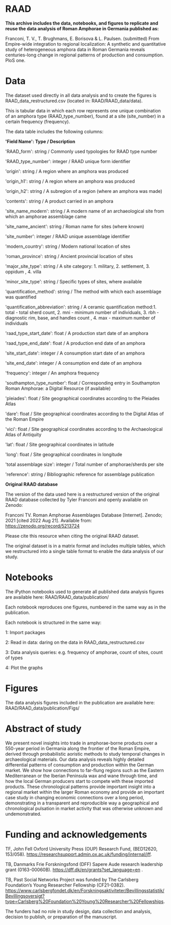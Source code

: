 # RAAD

<b>This archive includes the data, notebooks, and figures to replicate and reuse the data analysis of Roman Amphorae in Germania published as:</b>

Franconi, T. V., T. Brughmans, E. Borisova & L. Paulsen. (submitted) From Empire-wide integration to regional localization: A synthetic and quantitative study of heterogeneous amphora data in Roman Germania reveals centuries-long change in regional patterns of production and consumption. PloS one.

# <b>Data</b>

The dataset used directly in all data analysis and to create the figures is RAAD_data_restructured.csv (located in: RAAD/RAAD_data/data).

This is tabular data in which each row represents one unique combination of an amphora type (RAAD_type_number), found at a site (site_number) in a certain frequency (frequency).

The data table includes the following columns:

<b>'Field Name':          Type /	Description</b>

'RAAD_form':	        string /	Commonly used typologies for RAAD type number

'RAAD_type_number':	integer /	RAAD unique form identifier

'origin':	          string /	A region where an amphora was produced 

'origin_h1':	        string /	A region where an amphora was produced 

'origin_h2':	        string /	A subregion of a region (where an amphora was made) 

'contents':	        string /	A product carried in an amphora 

'site_name_modern':	string /	A modern name of an archaeological site from which an amphorae assemblage came 

'site_name_ancient': 	string /	Roman name for sites (where known)

'site_number':	integer /	RAAD unique assemblage identifier

'modern_country': 	string /	Modern national location of sites

'roman_province':	string /	Ancient provincial location of sites

'major_site_type':	string /	A site category: 1.	military, 2.	settlement, 3.	oppidum , 4.	villa

'minor_site_type': 	string /	Specific types of sites, where available

'quantification_method':	string /	The method with which each assemblage was quantified

'quantification_abbreviation':	string /	A ceramic quantification method:1.	total - total sherd count, 2.	mni - minimum number of individuals, 3.	rbh - diagnostic rim, base, and handles count , 4.	max - maximum number of individuals

'raad_type_start_date':	float /	A production start date of an amphora

'raad_type_end_date':	float /	A production end date of an amphora

'site_start_date':	integer /	A consumption start date of an amphora

'site_end_date':	integer /	A consumption end date of an amphora

'frequency':	integer /	An amphora frequency 

'southampton_type_number': 	float /	Corresponding entry in Southampton Roman Amphorae: a Digital Resource (if available)

'pleiades':	float /	Site geographical coordinates according to the Pleiades Atlas

'dare':	float /	Site geographical coordinates according to the Digital Atlas of the Roman Empire

'vici':	float /	Site geographical coordinates according to the Archaeological Atlas of Antiquity

'lat':	float /	Site geographical coordinates in latitude

'long':	float /	Site geographical coordinates in longitude

'total assemblage size': 	integer /	Total number of amphorae/sherds per site

'reference':	string /	Bibliographic reference for assemblage publication


<b>Original RAAD database</b>

The version of the data used here is a restructured version of the original RAAD database collected by Tyler Franconi and openly available on Zenodo:

Franconi TV. Roman Amphorae Assemblages Database [Internet]. Zenodo; 2021 [cited 2022 Aug 21]. Available from: https://zenodo.org/record/5213724

Please cite this resource when citing the original RAAD dataset.

The original dataset is in a matrix format and includes multiple tables, which we restructured into a single table format to enable the data analysis of our study.


# <b>Notebooks</b>

The iPython notebooks used to generate all published data analysis figures are available here: 
RAAD/RAAD_data/publication/

Each notebook reproduces one figures, numbered in the same way as in the publication.

Each notebook is structured in the same way:

1: Import packages

2: Read in data: daring on the data in RAAD_data_restructured.csv

3: Data analysis queries: e.g. frequency of amphorae, count of sites, count of types

4: Plot the graphs

# <b>Figures</b>

The data analysis figures included in the publication are available here: 
RAAD/RAAD_data/publication/Figs/

# <b>Abstract of study</b>

We present novel insights into trade in amphorae-borne products over a 550-year period in Germania along the frontier of the Roman Empire, derived through probabilistic aoristic methods to study temporal changes in archaeological materials. Our data analysis reveals highly detailed differential patterns of consumption and production within the German market. We show how connections to far-flung regions such as the Eastern Mediterranean or the Iberian Peninsula wax and wane through time, and how the local German producers start to compete with these imported products. These chronological patterns provide important insight into a regional market within the larger Roman economy and provide an important case study in changing economic connections over a long period, demonstrating in a transparent and reproducible way a geographical and chronological pulsation in market activity that was otherwise unknown and undemonstrated.

# <b>Funding and acknowledgements</b>

TF, John Fell Oxford University Press (OUP) Research Fund, (BED12620, 153/058). https://researchsupport.admin.ox.ac.uk/funding/internal/jff.

TB, Danmarks Frie Forskningsfond (DFF) Sapere Aude research leadership grant (0163-00060B). https://dff.dk/en/grants?set_language=en .

TB, Past Social Networks Project was funded by The Carlsberg Foundation’s Young Researcher Fellowship (CF21-0382). https://www.carlsbergfondet.dk/en/Forskningsaktiviteter/Bevillingsstatistik/Bevillingsoversigt?type=Carlsberg%20Foundation%20Young%20Researcher%20Fellowships.

The funders had no role in study design, data collection and analysis, decision to publish, or preparation of the manuscript.
